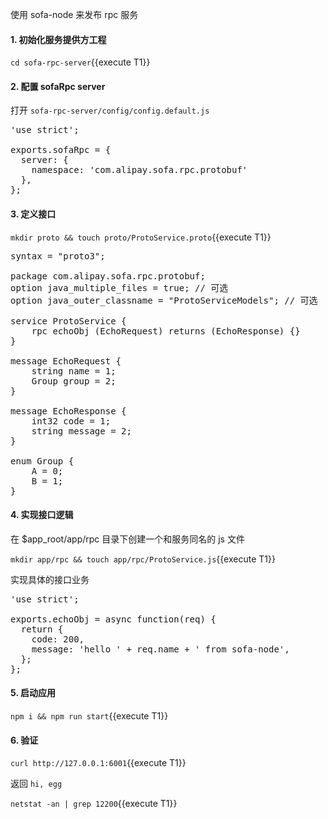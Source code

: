 使用 sofa-node 来发布 rpc 服务

#### 1. 初始化服务提供方工程

`cd sofa-rpc-server`{{execute T1}}

#### 2. 配置 sofaRpc server

打开 `sofa-rpc-server/config/config.default.js`

<pre class="file" data-filename="sofa-rpc-server/sofa-rpc-server/config/config.default.js"  data-target="replace">
'use strict';

exports.sofaRpc = {
  server: {
    namespace: 'com.alipay.sofa.rpc.protobuf'
  },
};
</pre>

#### 3. 定义接口

`mkdir proto && touch proto/ProtoService.proto`{{execute T1}}

<pre class="file" data-filename="sofa-rpc-server/proto/ProtoService.proto" data-target="replace">
syntax = "proto3";

package com.alipay.sofa.rpc.protobuf;
option java_multiple_files = true; // 可选
option java_outer_classname = "ProtoServiceModels"; // 可选

service ProtoService {
    rpc echoObj (EchoRequest) returns (EchoResponse) {}
}

message EchoRequest {
    string name = 1;
    Group group = 2;
}

message EchoResponse {
    int32 code = 1;
    string message = 2;
}

enum Group {
    A = 0;
    B = 1;
}
</pre>

#### 4. 实现接口逻辑

在 $app_root/app/rpc 目录下创建一个和服务同名的 js 文件

`mkdir app/rpc && touch app/rpc/ProtoService.js`{{execute T1}}

实现具体的接口业务

<pre class="file" data-filename="sofa-rpc-server/app/rpc/ProtoService.js" data-target="replace">
'use strict';

exports.echoObj = async function(req) {
  return {
    code: 200,
    message: 'hello ' + req.name + ' from sofa-node',
  };
};
</pre>

#### 5. 启动应用

`npm i && npm run start`{{execute T1}}

#### 6. 验证

`curl http://127.0.0.1:6001`{{execute T1}}

返回 `hi, egg`

`netstat -an | grep 12200`{{execute T1}}
